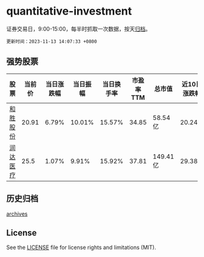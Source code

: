 # quantitative-investment

证券交易日，9:00-15:00，每半时抓取一次数据，按天[归档](archives)。

`更新时间：2023-11-13 14:07:33 +0800`

## 强势股票

|股票|当前价|当日涨跌幅|当日振幅|当日换手率|市盈率TTM|总市值|近10日涨跌幅|
|----|----|----|----|----|----|----|----|
|[和胜股份](https://xueqiu.com/S/SZ002824)|20.91|6.79%|10.01%|15.57%|34.85|58.54亿|20.24%|
|[润达医疗](https://xueqiu.com/S/SH603108)|25.5|1.07%|9.91%|15.92%|37.81|149.41亿|29.38%|

## 历史归档

[archives](archives)

## License

See the [LICENSE](LICENSE) file for license rights and limitations (MIT).
